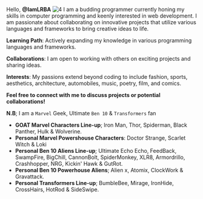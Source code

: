 Hello, **@IamLRBA**
![4](https://github.com/user-attachments/assets/e3bc621b-1e70-46ee-ad74-48840fb90541)
I am a budding programmer currently honing my skills in computer programming and keenly interested in web development. I am passionate about collaborating on innovative projects that utilize various languages and frameworks to bring creative ideas to life.

**Learning Path**: Actively expanding my knowledge in various programming languages and frameworks.

**Collaborations**: I am open to working with others on exciting projects and sharing ideas.

**Interests**: My passions extend beyond coding to include fashion, sports, aesthetics, architecture, automobiles, music, poetry, film, and comics.

**Feel free to connect with me to discuss projects or potential collaborations!**

**N.B**; I am a `Marvel` Geek, Ultimate `Ben 10` & `Transformers` fan
- **GOAT Marvel Characters Line-up**; Iron Man, Thor, Spiderman, Black Panther, Hulk & Wolverine.
- **Personal Marvel Powershouse Characters**: Doctor Strange, Scarlet Witch & Loki
- **Personal Ben 10 Aliens Line-up**; Ultimate Echo Echo, FeedBack, SwampFire, BigChill, CannonBolt, SpiderMonkey, XLR8, Armordrillo, Crashhopper, NRG, Kickin' Hawk & GutRot.
- **Personal Ben 10 Powerhouse Aliens**; Alien x, Atomix, ClockWork & Gravattack.
- **Personal Transformers Line-up**; BumbleBee, Mirage, IronHide, CrossHairs, HotRod & SideSwipe.
  

<!---
IamLRBA/IamLRBA is a ✨ special ✨ repository because its `README.md` (this file) appears on your GitHub profile.
You can click the Preview link to take a look at your changes.
--->
